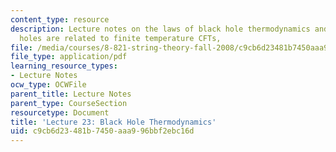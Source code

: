 ```yaml
---
content_type: resource
description: Lecture notes on the laws of black hole thermodynamics and how AdS black
  holes are related to finite temperature CFTs,
file: /media/courses/8-821-string-theory-fall-2008/c9cb6d23481b7450aaa996bbf2ebc16d_lecture23.pdf
file_type: application/pdf
learning_resource_types:
- Lecture Notes
ocw_type: OCWFile
parent_title: Lecture Notes
parent_type: CourseSection
resourcetype: Document
title: 'Lecture 23: Black Hole Thermodynamics'
uid: c9cb6d23-481b-7450-aaa9-96bbf2ebc16d
---
```


